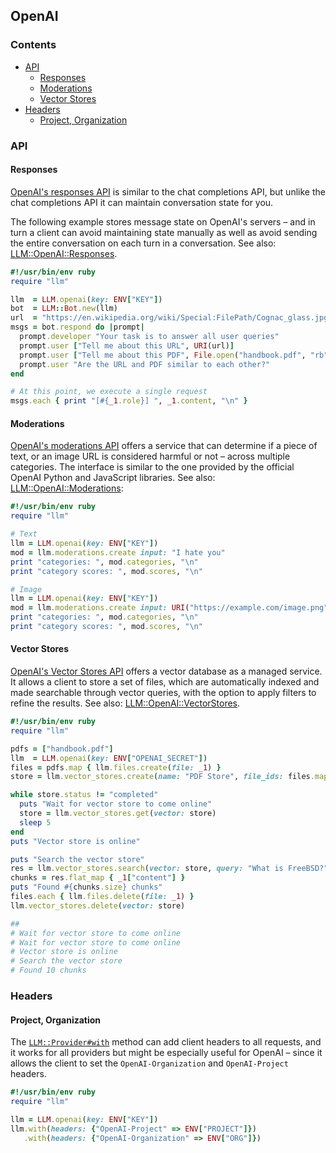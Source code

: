 ## OpenAI

### Contents

* [API](#api)
  * [Responses](#responses)
  * [Moderations](#moderations)
  * [Vector Stores](#vector_stores)
* [Headers](#headers)
  * [Project, Organization](#project-organization)

### API

#### Responses

[OpenAI's responses API](https://platform.openai.com/docs/guides/conversation-state?api-mode=responses)
is similar to the chat completions API, but unlike the chat completions API it
can maintain conversation state for you.

The following example stores message state on OpenAI's servers &ndash;
and in turn a client can avoid maintaining state manually as well as avoid sending
the entire conversation on each turn in a conversation. See also:
[LLM::OpenAI::Responses](https://0x1eef.github.io/x/llm.rb/LLM/OpenAI/Responses.html).

```ruby
#!/usr/bin/env ruby
require "llm"

llm  = LLM.openai(key: ENV["KEY"])
bot  = LLM::Bot.new(llm)
url  = "https://en.wikipedia.org/wiki/Special:FilePath/Cognac_glass.jpg"
msgs = bot.respond do |prompt|
  prompt.developer "Your task is to answer all user queries"
  prompt.user ["Tell me about this URL", URI(url)]
  prompt.user ["Tell me about this PDF", File.open("handbook.pdf", "rb")]
  prompt.user "Are the URL and PDF similar to each other?"
end

# At this point, we execute a single request
msgs.each { print "[#{_1.role}] ", _1.content, "\n" }
```

#### Moderations

[OpenAI's moderations API](https://platform.openai.com/docs/api-reference/moderations/create)
offers a service that can determine if a piece of text, or an image URL
is considered harmful or not &ndash; across multiple categories. The interface
is similar to the one provided by the official OpenAI Python and JavaScript
libraries.
See also: [LLM::OpenAI::Moderations](https://0x1eef.github.io/x/llm.rb/LLM/OpenAI/Moderations.html):

```ruby
#!/usr/bin/env ruby
require "llm"

# Text
llm = LLM.openai(key: ENV["KEY"])
mod = llm.moderations.create input: "I hate you"
print "categories: ", mod.categories, "\n"
print "category scores: ", mod.scores, "\n"

# Image
llm = LLM.openai(key: ENV["KEY"])
mod = llm.moderations.create input: URI("https://example.com/image.png")
print "categories: ", mod.categories, "\n"
print "category scores: ", mod.scores, "\n"
```

#### Vector Stores

[OpenAI's Vector Stores API](https://platform.openai.com/docs/api-reference/vector_stores/create)
offers a vector database as a managed service. It allows a client to store a set
of files, which are automatically indexed and made searchable through vector
queries, with the option to apply filters to refine the results.
See also: [LLM::OpenAI::VectorStores](https://0x1eef.github.io/x/llm.rb/LLM/OpenAI/VectorStores.html).

```ruby
#!/usr/bin/env ruby
require "llm"

pdfs = ["handbook.pdf"]
llm  = LLM.openai(key: ENV["OPENAI_SECRET"])
files = pdfs.map { llm.files.create(file: _1) }
store = llm.vector_stores.create(name: "PDF Store", file_ids: files.map(&:id))

while store.status != "completed"
  puts "Wait for vector store to come online"
  store = llm.vector_stores.get(vector: store)
  sleep 5
end
puts "Vector store is online"

puts "Search the vector store"
res = llm.vector_stores.search(vector: store, query: "What is FreeBSD?")
chunks = res.flat_map { _1["content"] }
puts "Found #{chunks.size} chunks"
files.each { llm.files.delete(file: _1) }
llm.vector_stores.delete(vector: store)

##
# Wait for vector store to come online
# Wait for vector store to come online
# Vector store is online
# Search the vector store
# Found 10 chunks
```


### Headers

#### Project, Organization


The
[`LLM::Provider#with`](https://0x1eef.github.io/x/llm.rb/LLM/Provider.html#with-instance_method)
method can add client headers to all requests, and it works for all providers but might
be especially useful for OpenAI &ndash; since it allows the client to set the
`OpenAI-Organization` and `OpenAI-Project` headers.

```ruby
#!/usr/bin/env ruby
require "llm"

llm = LLM.openai(key: ENV["KEY"])
llm.with(headers: {"OpenAI-Project" => ENV["PROJECT"]})
   .with(headers: {"OpenAI-Organization" => ENV["ORG"]})
```
